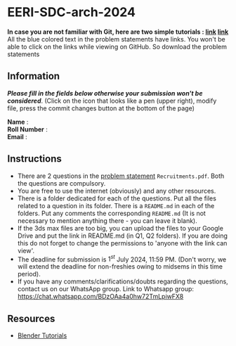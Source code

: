 # EERI-SDC-arch-2024

**In case you are not familiar with Git, here are two simple tutorials : [link](https://www.youtube.com/watch?v=xmK1Q5uzH4w) [link](https://www.youtube.com/watch?v=8cxYgaMB9ow)**
All the blue colored text in the problem statements have links. You won't be able to click on the links while viewing on GitHub. So download the problem statements

## Information

___Please fill in the fields below otherwise your submission won't be considered___. (Click on the icon that looks like a pen (upper right), modify file, press the commit changes button at the bottom of the page)

**Name** :<br>
**Roll Number** :<br>
**Email** :<br>

## Instructions

* There are 2 questions in the [problem statement](Recruitments.pdf) ```Recruitments.pdf```. Both the questions are compulsory.
* You are free to use the internet (obviously) and any other resources.
* There is a folder dedicated for each of the questions. Put all the files related to a question in its folder. There is a ```README.md``` in each of the folders. Put any comments the corresponding ```README.md``` (It is not necessary to mention anything there - you can leave it blank). 
* If the 3ds max files are too big, you can upload the files to your Google Drive and put the link in README.md (in Q1, Q2 folders). If you are doing this do not forget to change the permissions to 'anyone with the link can view'.
* The deadline for submission is $1^{st}$ July 2024, 11:59 PM. (Don't worry, we will extend the deadline for non-freshies owing to midsems in this time period).
* If you have any comments/clarifications/doubts regarding the questions, contact us on our WhatsApp group. Link to Whatsapp group: https://chat.whatsapp.com/BDzOAa4a0hw72TmLpiwFX8

## Resources

* [Blender Tutorials](https://www.youtube.com/watch?v=NyJWoyVx_XI&list=PLjEaoINr3zgEq0u2MzVgAaHEBt--xLB6U)
